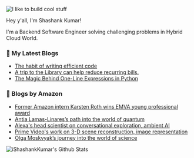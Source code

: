 ![I like to build cool stuff](https://res.cloudinary.com/dt8g3rhcy/image/upload/v1595929574/i_like_to_build_cool_shit._1_nzbwjh.png)

Hey y'all, I'm Shashank Kumar! 

I'm a Backend Software Engineer solving challenging problems in Hybrid Cloud World.

### 📕 My Latest Blogs
<!-- BLOG-POST-LIST:START -->
- [The habit of writing efficient code](https://medium.com/@ishashankkumar/the-habit-of-writing-efficient-code-153b05f04269?source=rss-d24dda280d5f------2)
- [A trip to the Library can help reduce recurring bills.](https://medium.com/swlh/a-trip-to-the-library-can-help-reduce-recurring-bills-23bca495cdf5?source=rss-d24dda280d5f------2)
- [The Magic Behind One-Line Expressions in Python](https://medium.com/swlh/the-magic-behind-one-line-expressions-in-python-816c10180c5c?source=rss-d24dda280d5f------2)
<!-- BLOG-POST-LIST:END -->

### 📕 Blogs by Amazon
<!-- AMAZON-BLOG-POST-LIST:START -->
- [Former Amazon intern Karsten Roth wins EMVA young professional award](https://www.amazon.science/latest-news/former-amazon-intern-karsten-roth-wins-emva-young-professional-award)
- [Antia Lamas-Linares’s path into the world of quantum](https://www.amazon.science/working-at-amazon/antia-lamas-linaress-aws-quantum-networking)
- [Alexa&#39;s head scientist on conversational exploration, ambient AI](https://www.amazon.science/blog/alexas-head-scientist-on-conversational-exploration-ambient-ai)
- [Prime Video&#39;s work on 3-D scene reconstruction, image representation](https://www.amazon.science/blog/prime-videos-work-on-3-d-scene-reconstruction-image-representation)
- [Olga Moskvyak’s journey into the world of science](https://www.amazon.science/working-at-amazon/olga-moskvyaks-journey-into-the-world-of-science)
<!-- AMAZON-BLOG-POST-LIST:END -->



<img align="center" alt="iShashankKumar's Github Stats" src="https://github-readme-stats.vercel.app/api?username=ishashankkumar&show_icons=true&hide_border=true" />
